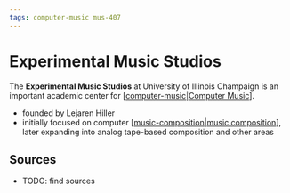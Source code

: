 ```yaml
---
tags: computer-music mus-407
---
```


# Experimental Music Studios

The **Experimental Music Studios** at University of Illinois Champaign is an important academic center for [[computer-music|Computer Music]].

- founded by Lejaren Hiller
- initially focused on computer [[music-composition|music composition]], later expanding into analog tape-based composition and other areas

## Sources

- TODO: find sources

[//begin]: # "Autogenerated link references for markdown compatibility"
[computer-music|Computer Music]: computer-music "Computer Music"
[music-composition|music composition]: music-composition "Music composition"
[//end]: # "Autogenerated link references"
